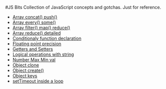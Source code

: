 #JS Bits
Collection of JavaScript concepts and gotchas. Just for reference.

* [Array concat() push()](js/array-concat-push.js)
* [Array every() some()](js/array-every-some.js)
* [Array filter() map() reduce()](js/array-filter-map-reduce.js)
* [Array reduce() detailed](js/array-reduce.js)
* [Conditionaly function declaration](js/conditional-function-declaration.js)
* [Floating point precision](js/floating-point-precision.js)
* [Getters and Setters](js/getters-setters.js)
* [Logical operations with string](js/logical-operations-with-string.js)
* [Number Max Min val](js/number-maxmin-val.js)
* [Object clone](js/object-clone.js)
* [Object create()](js/object-create.js)
* [Object keys](js/object-keys.js)
* [setTimeout inside a loop](js/setTimeout-inside-loop.js)
